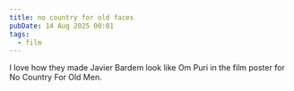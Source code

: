```yaml
---
title: no country for old faces
pubDate: 14 Aug 2025 00:01
tags: 
  - film
---
```


I love how they made Javier Bardem look like Om Puri in the film poster for No Country For Old Men.